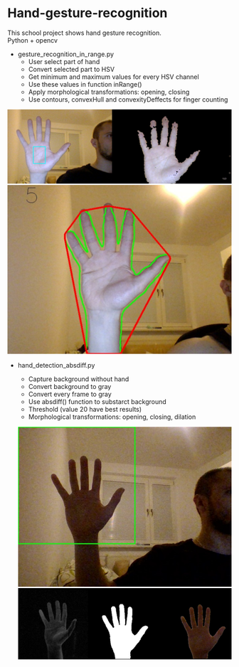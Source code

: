 # Hand-gesture-recognition
This school project shows hand gesture recognition.  
Python + opencv

+ gesture_recognition_in_range.py
  - User select part of hand
  - Convert selected part to HSV
  - Get minimum and maximum values for every HSV channel
  - Use these values in function inRange()
  - Apply morphological transformations: opening, closing
  - Use contours, convexHull and convexityDeffects for finger counting

![alt text](https://raw.githubusercontent.com/TomBozik/Hand-gesture-recognition/master/images/inrange_start.png)
![alt text](https://raw.githubusercontent.com/TomBozik/Hand-gesture-recognition/master/images/inrange.png)

+ hand_detection_absdiff.py
  - Capture background without hand
  - Convert background to gray
  - Convert every frame to gray
  - Use absdiff() function to substarct background
  - Threshold (value 20 have best results)
  - Morphological transformations: opening, closing, dilation

  ![alt text](https://raw.githubusercontent.com/TomBozik/Hand-gesture-recognition/master/images/absdiff_start.png)
  ![alt text](https://raw.githubusercontent.com/TomBozik/Hand-gesture-recognition/master/images/absdiff.png)
